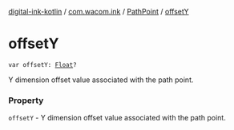 [digital-ink-kotlin](../../index.md) / [com.wacom.ink](../index.md) / [PathPoint](index.md) / [offsetY](./offset-y.md)

# offsetY

`var offsetY: `[`Float`](https://kotlinlang.org/api/latest/jvm/stdlib/kotlin/-float/index.html)`?`

Y dimension offset value associated with the path point.

### Property

`offsetY` - Y dimension offset value associated with the path point.